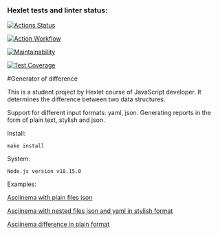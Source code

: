### Hexlet tests and linter status:
[![Actions Status](https://github.com/JaroslavRusanov/frontend-project-46/actions/workflows/hexlet-check.yml/badge.svg)](https://github.com/JaroslavRusanov/frontend-project-46/actions)

[![Action Workflow](https://github.com/JaroslavRusanov/frontend-project-46/actions/workflows/nodejs.yml/badge.svg)](https://github.com/JaroslavRusanov/frontend-project-46/actions/workflows/nodejs.yml/badge.svg)

[![Maintainability](https://api.codeclimate.com/v1/badges/f30e374893fe4917e448/maintainability)](https://codeclimate.com/github/JaroslavRusanov/frontend-project-46/maintainability)

[![Test Coverage](https://api.codeclimate.com/v1/badges/f30e374893fe4917e448/test_coverage)](https://codeclimate.com/github/JaroslavRusanov/frontend-project-46/test_coverage)

#Generator of difference

This is a student project by Hexlet course of JavaScript developer. It determines the difference between two data structures.

Support for different input formats: yaml, json. Generating reports in the form of plain text, stylish and json.

Install:
```
make install
```
System:
```
Node.js version v18.15.0
```
Examples:

[Asciinema with plain files json](https://asciinema.org/a/630791)

[Asciinema with nested files json and yaml in stylish format](https://asciinema.org/a/638137)

[Asciinema difference in plain format](https://asciinema.org/a/642100)